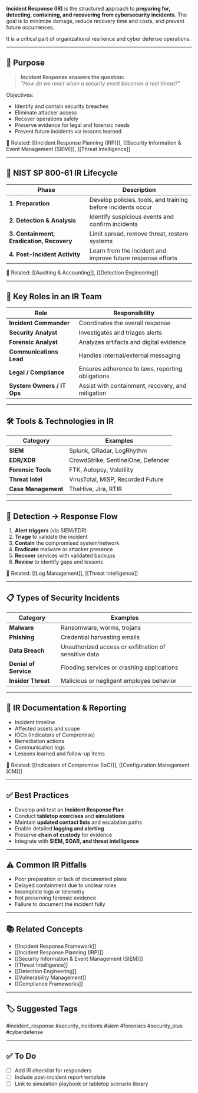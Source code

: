 **Incident Response (IR)** is the structured approach to **preparing for, detecting, containing, and recovering from cybersecurity incidents**. The goal is to minimize damage, reduce recovery time and costs, and prevent future occurrences.

It is a critical part of organizational resilience and cyber defense operations.

---

## 🎯 Purpose

> **Incident Response answers the question:**  
> _"How do we react when a security event becomes a real threat?"_

Objectives:
- Identify and contain security breaches
- Eliminate attacker access
- Recover operations safely
- Preserve evidence for legal and forensic needs
- Prevent future incidents via lessons learned

📎 Related: [[Incident Response Planning (IRP)]], [[Security Information & Event Management (SIEM)]], [[Threat Intelligence]]

---

## 🧱 NIST SP 800-61 IR Lifecycle

| Phase                        | Description                                                         |
|-----------------------------|---------------------------------------------------------------------|
| **1. Preparation**           | Develop policies, tools, and training before incidents occur        |
| **2. Detection & Analysis**  | Identify suspicious events and confirm incidents                    |
| **3. Containment, Eradication, Recovery** | Limit spread, remove threat, restore systems         |
| **4. Post-Incident Activity**| Learn from the incident and improve future response efforts         |

📎 Related: [[Auditing & Accounting]], [[Detection Engineering]]

---

## 🧩 Key Roles in an IR Team

| Role                     | Responsibility                                     |
|--------------------------|----------------------------------------------------|
| **Incident Commander**   | Coordinates the overall response                  |
| **Security Analyst**     | Investigates and triages alerts                   |
| **Forensic Analyst**     | Analyzes artifacts and digital evidence           |
| **Communications Lead**  | Handles internal/external messaging               |
| **Legal / Compliance**   | Ensures adherence to laws, reporting obligations  |
| **System Owners / IT Ops**| Assist with containment, recovery, and mitigation|

---

## 🛠 Tools & Technologies in IR

| Category               | Examples                                          |
|------------------------|---------------------------------------------------|
| **SIEM**               | Splunk, QRadar, LogRhythm                         |
| **EDR/XDR**            | CrowdStrike, SentinelOne, Defender                |
| **Forensic Tools**     | FTK, Autopsy, Volatility                         |
| **Threat Intel**       | VirusTotal, MISP, Recorded Future                 |
| **Case Management**    | TheHive, Jira, RTIR                               |

---

## 🔁 Detection → Response Flow

1. **Alert triggers** (via SIEM/EDR)
2. **Triage** to validate the incident
3. **Contain** the compromised system/network
4. **Eradicate** malware or attacker presence
5. **Recover** services with validated backups
6. **Review** to identify gaps and lessons

📎 Related: [[Log Management]], [[Threat Intelligence]]

---

## 📋 Types of Security Incidents

| Category              | Examples                                          |
|------------------------|--------------------------------------------------|
| **Malware**           | Ransomware, worms, trojans                        |
| **Phishing**          | Credential harvesting emails                      |
| **Data Breach**       | Unauthorized access or exfiltration of sensitive data |
| **Denial of Service** | Flooding services or crashing applications        |
| **Insider Threat**    | Malicious or negligent employee behavior          |

---

## 📑 IR Documentation & Reporting

- Incident timeline
- Affected assets and scope
- IOCs (Indicators of Compromise)
- Remediation actions
- Communication logs
- Lessons learned and follow-up items

📎 Related: [[Indicators of Compromise (IoC)]], [[Configuration Management (CM)]]

---

## ✅ Best Practices

- Develop and test an **Incident Response Plan**
- Conduct **tabletop exercises** and **simulations**
- Maintain **updated contact lists** and escalation paths
- Enable detailed **logging and alerting**
- Preserve **chain of custody** for evidence
- Integrate with **SIEM, SOAR, and threat intelligence**

---

## ⚠️ Common IR Pitfalls

- Poor preparation or lack of documented plans
- Delayed containment due to unclear roles
- Incomplete logs or telemetry
- Not preserving forensic evidence
- Failure to document the incident fully

---

## 📚 Related Concepts

- [[Incident Response Framework]]
- [[Incident Response Planning (IRP)]]
- [[Security Information & Event Management (SIEM)]]
- [[Threat Intelligence]]
- [[Detection Engineering]]
- [[Vulnerability Management]]
- [[Compliance Frameworks]]

---

## 🏷 Suggested Tags

#incident_response #security_incidents #siem #forensics #security_plus #cyberdefense

---

## ✅ To Do

- [ ] Add IR checklist for responders
- [ ] Include post-incident report template
- [ ] Link to simulation playbook or tabletop scenario library
